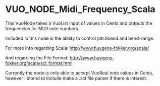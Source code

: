 # VUO_NODE_Midi_Frequency_Scala

This VuoNode takes a VuoList input of values in Cents and outputs the frequencies for MIDI note numbers.

Included in this node is the ability to control pitchbend and bend-range.

For more info regarding Scala: http://www.huygens-fokker.org/scala/

And regarding the File Format: http://www.huygens-fokker.org/scala/scl_format.html

Currently the node is only able to accept VuoReal note values in Cents, however I intend to include make a .scl file parser if there is interest. 
